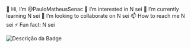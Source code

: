 👋 Hi, I’m @PauloMatheusSenac
👀 I’m interested in N sei
🌱 I’m currently learning N sei
💞️ I’m looking to collaborate on N sei
📫 How to reach me N sei
⚡ Fun fact: N sei

![Descrição da Badge](https://www.credly.com/badges/cf15206a-9640-4cd2-ab88-b019e631b45e/public_url)
